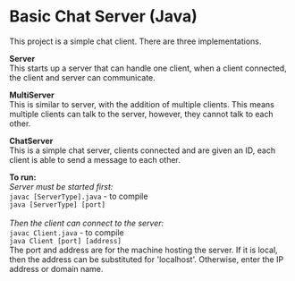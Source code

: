 # Basic Chat Server (Java)
This project is a simple chat client. There are three implementations.

**Server**<br />
This starts up a server that can handle one client, when a client connected, the client and server can communicate.

**MultiServer**<br />
This is similar to server, with the addition of multiple clients. This means multiple clients can talk to the server, however, they cannot talk to each other.

**ChatServer**<br />
This is a simple chat server, clients connected and are given an ID, each client is able to send a message to each other.


**To run:**<br />
_Server must be started first:_<br />
`javac [ServerType].java` - to compile<br />
`java [ServerType] [port]`<br />
<br />
_Then the client can connect to the server:_<br />
`javac Client.java` - to compile<br />
`java Client [port] [address]`<br />
  The port and address are for the machine hosting the server. If it is local, then the address can be substituted for 'localhost'.
  Otherwise, enter the IP address or domain name.
 
